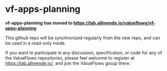 # vf-apps-planning

**vf-apps-planning has moved to https://lab.allmende.io/valueflows/vf-apps-planning**

This github repo will be synchronized regularly from the new repo, and can be used in a read-only mode.

If you want to participate in any discussion, specification, or code for any of the ValueFlows repositories, please feel welcome to register at https://lab.allmende.io/, and join the ValueFlows group there. 
